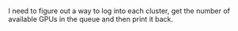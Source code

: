 ###
I need to figure out a way to log into each cluster, get the number of available GPUs in the queue and then print it back.